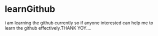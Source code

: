 # learnGithub
i am learning the github currently so if anyone interested can help me to learn the github effectively.THANK YOY....

